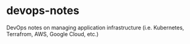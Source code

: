 # devops-notes
DevOps notes on managing application infrastructure (i.e. Kubernetes, Terrafrom, AWS, Google Cloud, etc.)
